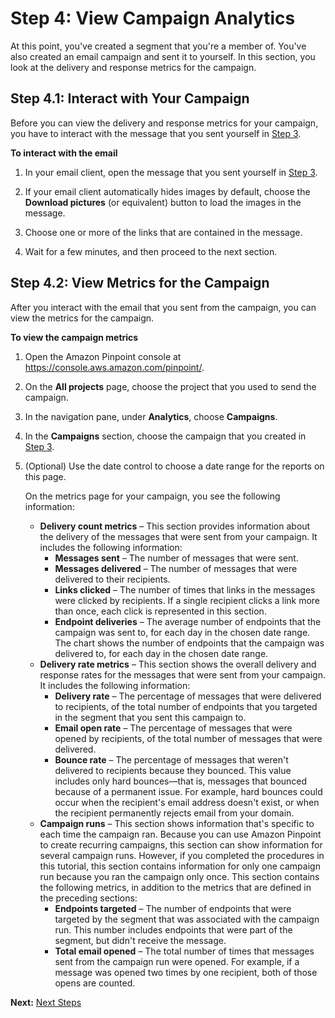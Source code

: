 # Step 4: View Campaign Analytics<a name="gettingstarted-analytics"></a>

At this point, you've created a segment that you're a member of\. You've also created an email campaign and sent it to yourself\. In this section, you look at the delivery and response metrics for the campaign\.

## Step 4\.1: Interact with Your Campaign<a name="gettingstarted-analytics-interact"></a>

Before you can view the delivery and response metrics for your campaign, you have to interact with the message that you sent yourself in [Step 3](gettingstarted-create-campaign.md)\.

**To interact with the email**

1. In your email client, open the message that you sent yourself in [Step 3](gettingstarted-create-campaign.md)\.

1. If your email client automatically hides images by default, choose the **Download pictures** \(or equivalent\) button to load the images in the message\.

1. Choose one or more of the links that are contained in the message\.

1. Wait for a few minutes, and then proceed to the next section\.

## Step 4\.2: View Metrics for the Campaign<a name="gettingstarted-analytics-view"></a>

After you interact with the email that you sent from the campaign, you can view the metrics for the campaign\.

**To view the campaign metrics**

1. Open the Amazon Pinpoint console at [https://console\.aws\.amazon\.com/pinpoint/](https://console.aws.amazon.com/pinpoint/)\.

1. On the **All projects** page, choose the project that you used to send the campaign\.

1. In the navigation pane, under **Analytics**, choose **Campaigns**\.

1. In the **Campaigns** section, choose the campaign that you created in [Step 3](gettingstarted-create-campaign.md)\.

1. \(Optional\) Use the date control to choose a date range for the reports on this page\.

   On the metrics page for your campaign, you see the following information:
   + **Delivery count metrics** – This section provides information about the delivery of the messages that were sent from your campaign\. It includes the following information:
     + **Messages sent** – The number of messages that were sent\.
     + **Messages delivered** – The number of messages that were delivered to their recipients\.
     + **Links clicked** – The number of times that links in the messages were clicked by recipients\. If a single recipient clicks a link more than once, each click is represented in this section\.
     + **Endpoint deliveries** – The average number of endpoints that the campaign was sent to, for each day in the chosen date range\. The chart shows the number of endpoints that the campaign was delivered to, for each day in the chosen date range\.
   + **Delivery rate metrics** – This section shows the overall delivery and response rates for the messages that were sent from your campaign\. It includes the following information:
     + **Delivery rate** – The percentage of messages that were delivered to recipients, of the total number of endpoints that you targeted in the segment that you sent this campaign to\.
     + **Email open rate** – The percentage of messages that were opened by recipients, of the total number of messages that were delivered\.
     + **Bounce rate** – The percentage of messages that weren't delivered to recipients because they bounced\. This value includes only hard bounces—that is, messages that bounced because of a permanent issue\. For example, hard bounces could occur when the recipient's email address doesn't exist, or when the recipient permanently rejects email from your domain\.
   + **Campaign runs** – This section shows information that's specific to each time the campaign ran\. Because you can use Amazon Pinpoint to create recurring campaigns, this section can show information for several campaign runs\. However, if you completed the procedures in this tutorial, this section contains information for only one campaign run because you ran the campaign only once\. This section contains the following metrics, in addition to the metrics that are defined in the preceding sections:
     + **Endpoints targeted** – The number of endpoints that were targeted by the segment that was associated with the campaign run\. This number includes endpoints that were part of the segment, but didn't receive the message\.
     + **Total email opened** – The total number of times that messages sent from the campaign run were opened\. For example, if a message was opened two times by one recipient, both of those opens are counted\.

**Next:** [Next Steps](gettingstarted-next-steps.md)